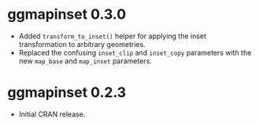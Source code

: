 # ggmapinset 0.3.0

* Added `transform_to_inset()` helper for applying the inset transformation to
  arbitrary geometries.
* Replaced the confusing `inset_clip` and `inset_copy` parameters with the new
  `map_base` and `map_inset` parameters.

# ggmapinset 0.2.3

* Initial CRAN release.
